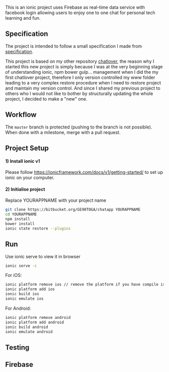 This is an ionic project uses Firebase as real-time data service 
with facebook login allowing users to enjoy one to one chat for personal tech learning and fun. 


## Specification

The project is intended to follow a small specification I made from [specification](www/spec.md).

This project is based on my other repository [chatlover](https://bitbucket.org/GE90TOGA/chatlover), the reason 
why I started this new project is simply because I was at the very beginning stage of understanding ionic, npm bower gulp...
management when I did the my first chatlover project, therefore I only version controlled my www folder leading to a very complex
restore procedure when I need to restore project and maintain my version control. And since I shared my previous project to others who I 
would not like to bother by structurally updating the whole project, I decided to make a "new" one. 

## Workflow
The `master` branch is protected (pushing to the branch is not possible). 
When done with a milestone, merge with a pull request.

## Project Setup

#### 1) Install ionic v1

Please follow https://ionicframework.com/docs/v1/getting-started/ to set up ionic on your computer.

#### 2) Initialise project
Replace YOURAPPNAME with your project name
```bash
git clone https://bitbucket.org/GE90TOGA/chatapp YOURAPPNAME
cd YOURAPPNAME
npm install
bower install
ionic state restore --plugins
```

## Run
Use ionic serve to view it in browser
```bash
ionic serve -c
```

For iOS:
```bash
ionic platform remove ios // remove the platform if you have compile issue
ionic platform add ios
ionic build ios
ionic emulate ios
```

For Android:
```bash
ionic platform remove android
ionic platform add android
ionic build android
ionic emulate android
```
## Testing


## Firebase